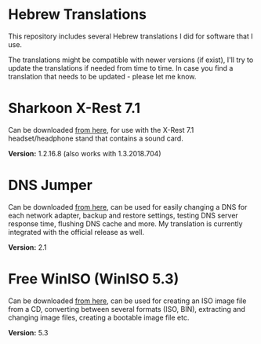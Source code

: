 # Hebrew Translations
This repository includes several Hebrew translations I did for software that I use.

The translations might be compatible with newer versions (if exist), I'll try to update the translations if needed from time to time. In case you find a translation that needs to be updated - please let me know.


# Sharkoon X-Rest 7.1
Can be downloaded [from here](https://en.sharkoon.com/product/1697/19045#download), for use with the X-Rest 7.1 headset/headphone stand that contains a sound card.

**Version:** 1.2.16.8 (also works with 1.3.2018.704)

# DNS Jumper
Can be downloaded [from here](https://www.sordum.org/7952/), can be used for easily changing a DNS for each network adapter, backup and restore settings, testing DNS server response time, flushing DNS cache and more. My translation is currently integrated with the official release as well.

**Version:** 2.1

# Free WinISO (WinISO 5.3)
Can be downloaded [from here](http://www.winiso.com/products/winiso-free.html), can be used for creating an ISO image file from a CD, converting between several formats (ISO, BIN), extracting and changing image files, creating a bootable image file etc.

**Version:** 5.3
